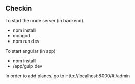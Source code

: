 ## Checkin

To start the node server (in backend).

- npm install
- mongod 
- npm run dev


To start angular (in app)

- npm install
- /app/gulp dev 

In order to add planes, go to 
http://localhost:8000/#!/admin
